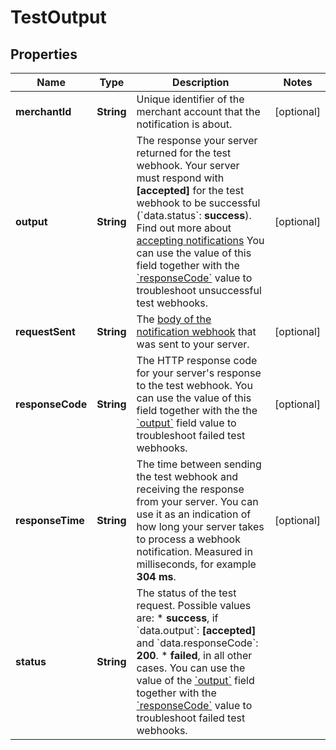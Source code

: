 

# TestOutput


## Properties

Name | Type | Description | Notes
------------ | ------------- | ------------- | -------------
**merchantId** | **String** | Unique identifier of the merchant account that the notification is about. |  [optional]
**output** | **String** | The response your server returned for the test webhook.  Your server must respond with **[accepted]** for the test webhook to be successful (&#x60;data.status&#x60;: **success**). Find out more about [accepting notifications](https://docs.adyen.com/development-resources/webhooks#accept-notifications)  You can use the value of this field together with the [&#x60;responseCode&#x60;](https://docs.adyen.com/api-explorer/#/ManagementService/v1/post/merchants/{merchantId}/webhooks/{id}/test__resParam_data-responseCode) value to troubleshoot unsuccessful test webhooks. |  [optional]
**requestSent** | **String** | The [body of the notification webhook](https://docs.adyen.com/development-resources/webhooks/understand-notifications#notification-structure) that was sent to your server. |  [optional]
**responseCode** | **String** | The HTTP response code for your server&#39;s response to the test webhook.  You can use the value of this field together with the the [&#x60;output&#x60;](https://docs.adyen.com/api-explorer/#/ManagementService/v1/post/merchants/{merchantId}/webhooks/{id}/test__resParam_data-output) field value to troubleshoot failed test webhooks. |  [optional]
**responseTime** | **String** | The time between sending the test webhook and receiving the response from your server. You can use it as an indication of how long your server takes to process a webhook notification. Measured in milliseconds, for example **304 ms**. |  [optional]
**status** | **String** | The status of the test request. Possible values are: * **success**, if &#x60;data.output&#x60;: **[accepted]** and &#x60;data.responseCode&#x60;: **200**. * **failed**, in all other cases.  You can use the value of the [&#x60;output&#x60;](https://docs.adyen.com/api-explorer/#/ManagementService/v1/post/merchants/{merchantId}/webhooks/{id}/test__resParam_data-output) field together with the [&#x60;responseCode&#x60;](https://docs.adyen.com/api-explorer/#/ManagementService/v1/post/merchants/{merchantId}/webhooks/{id}/test__resParam_data-responseCode) value to troubleshoot failed test webhooks. | 




